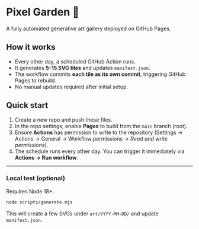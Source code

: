 # Pixel Garden 🌱
A fully automated generative art gallery deployed on GitHub Pages.

## How it works
- Every other day, a scheduled GitHub Action runs.
- It generates **5–15 SVG tiles** and updates `manifest.json`.
- The workflow commits **each tile as its own commit**, triggering GitHub Pages to rebuild.
- No manual updates required after initial setup.

## Quick start
1. Create a new repo and push these files.
2. In the repo settings, enable **Pages** to build from the `main` branch (root).
3. Ensure **Actions** has permission to write to the repository (Settings → Actions → General → Workflow permissions → _Read and write permissions_).
4. The schedule runs every other day. You can trigger it immediately via **Actions → Run workflow**.

---

### Local test (optional)
Requires Node 18+.
```bash
node scripts/generate.mjs
```

This will create a few SVGs under `art/YYYY-MM-DD/` and update `manifest.json`.
